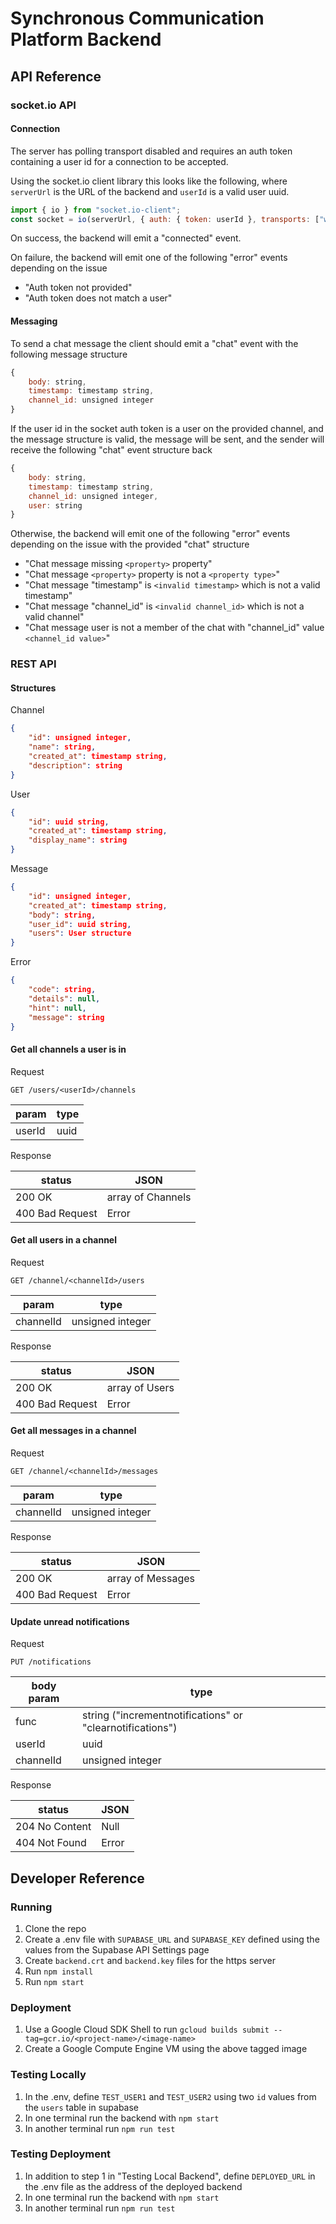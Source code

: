 # Synchronous Communication Platform Backend

## API Reference

### socket.io API

#### Connection

The server has polling transport disabled and requires an auth token containing a user id for a connection to be accepted.

Using the socket.io client library this looks like the following, where `serverUrl` is the URL of the backend and `userId` is a valid user uuid.
```js
import { io } from "socket.io-client";
const socket = io(serverUrl, { auth: { token: userId }, transports: ["websocket"]});
```

On success, the backend will emit a "connected" event.

On failure, the backend will emit one of the following "error" events depending on the issue
- "Auth token not provided"
- "Auth token does not match a user"

#### Messaging

To send a chat message the client should emit a "chat" event with the following message structure
```js
{
    body: string,
    timestamp: timestamp string,
    channel_id: unsigned integer
}
```

If the user id in the socket auth token is a user on the provided channel, and the message structure is valid, the message will be sent, and the sender will receive the following "chat" event structure back
```js
{
    body: string,
    timestamp: timestamp string,
    channel_id: unsigned integer,
    user: string
}
```

Otherwise, the backend will emit one of the following "error" events depending on the issue with the provided "chat" structure
- "Chat message missing `<property>` property"
- "Chat message `<property>` property is not a `<property type>`"
- "Chat message "timestamp" is `<invalid timestamp>` which is not a valid timestamp"
- "Chat message "channel_id" is `<invalid channel_id>` which is not a valid channel"
- "Chat message user is not a member of the chat with "channel_id" value `<channel_id value>`"

### REST API

#### Structures

Channel
```json
{
    "id": unsigned integer,
    "name": string,
    "created_at": timestamp string,
    "description": string
}
```

User
```json
{
    "id": uuid string,
    "created_at": timestamp string,
    "display_name": string
}
```

Message
```json
{
    "id": unsigned integer,
    "created_at": timestamp string,
    "body": string,
    "user_id": uuid string,
    "users": User structure
}
```

Error
```json
{
    "code": string,
    "details": null,
    "hint": null,
    "message": string
}
```

#### Get all channels a user is in

Request

`GET /users/<userId>/channels`

| param  | type |
|--------|------|
| userId | uuid |

Response

| status          | JSON              |
|-----------------|-------------------|
| 200 OK          | array of Channels |
| 400 Bad Request | Error             |

#### Get all users in a channel

Request

`GET /channel/<channelId>/users`

| param     | type             |
|-----------|------------------|
| channelId | unsigned integer |

Response

| status          | JSON           |
|-----------------|----------------|
| 200 OK          | array of Users |
| 400 Bad Request | Error          |

#### Get all messages in a channel

Request

`GET /channel/<channelId>/messages`

| param     | type             |
|-----------|------------------|
| channelId | unsigned integer |

Response

| status          | JSON              |
|-----------------|-------------------|
| 200 OK          | array of Messages |
| 400 Bad Request | Error             |

#### Update unread notifications

Request

`PUT /notifications`

| body param  | type                                                      |
|-------------|-----------------------------------------------------------|
| func        | string ("incrementnotifications" or "clearnotifications") |
| userId      | uuid                                                      |
| channelId   | unsigned integer                                          |

Response

| status          | JSON              |
|-----------------|-------------------|
| 204 No Content  | Null              |
| 404 Not Found   | Error             |

## Developer Reference

### Running
1. Clone the repo
2. Create a .env file with `SUPABASE_URL` and `SUPABASE_KEY` defined using the values from the Supabase API Settings page
3. Create `backend.crt` and `backend.key` files for the https server
3. Run `npm install`
4. Run `npm start`

### Deployment
1. Use a Google Cloud SDK Shell to run `gcloud builds submit --tag=gcr.io/<project-name>/<image-name>`
2. Create a Google Compute Engine VM using the above tagged image

### Testing Locally
1. In the .env, define `TEST_USER1` and `TEST_USER2` using two `id` values from the `users` table in supabase
2. In one terminal run the backend with `npm start`
3. In another terminal run `npm run test`

### Testing Deployment
1. In addition to step 1 in "Testing Local Backend", define `DEPLOYED_URL` in the .env file as the address of the deployed backend
2. In one terminal run the backend with `npm start`
3. In another terminal run `npm run test`